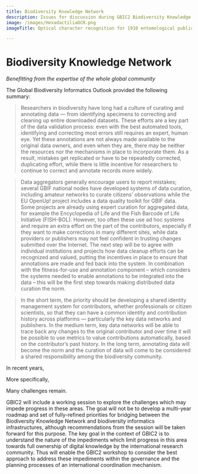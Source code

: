 ```yaml
---
title: Biodiversity Knowledge Network
description: Issues for discussion during GBIC2 Biodiversity Knowledge Network breakout
image: /images/HexadactiliaOCR.png
imageTitle: Optical character recognition for 1910 entomological publication (https://biodiversitylibrary.org/page/14720330)

---
```

# Biodiversity Knowledge Network

_Benefitting from the expertise of the whole global community_

The Global Biodiversity Informatics Outlook provided the following summary:

> Researchers in biodiversity have long had a culture of curating and annotating data — from identifying specimens to correcting
and cleaning up entire downloaded datasets. These efforts are a key part of the data validation process: even with the best
automated tools, identifying and correcting most errors still requires an expert, human eye. Yet these annotations are not always
made available to the original data owners, and even when they are, there may be neither the resources nor the mechanisms in
place to incorporate them. As a result, mistakes get replicated or have to be repeatedly corrected, duplicating effort, while there is
little incentive for researchers to continue to correct and annotate records more widely.

> Data aggregators generally encourage users to report mistakes; several GBIF national nodes have developed systems of data
curation, including amateur networks to curate citizens’ observations while the EU OpenUp! project includes a data quality
toolkit for GBIF data. Some projects are already using expert curation for aggregated data, for example the Encyclopedia of Life and the Fish Barcode of Life Initiative (FISH-BOL). However, too often these use ad hoc systems and require an extra effort on the
part of the contributors, especially if they want to make corrections in many different sites, while data providers or publishers may
not feel confident in trusting changes submitted over the Internet. The next step will be to agree with individual institutions and
projects how data cleanup efforts can be recognized and valued, putting the incentives in place to ensure that annotations are
made and fed back into the system. In combination with the fitness-for-use and annotation component – which considers
the systems needed to enable annotations to be integrated into the data – this will be the first step towards making distributed
data curation the norm.

> In the short term, the priority should be developing a shared identity management system for contributors, whether professionals
or citizen scientists, so that they can have a common identity and contribution history across platforms — particularly the key data
networks and publishers. In the medium term, key data networks will be able to trace back any changes to the original contributor
and over time it will be possible to use metrics to value contributions automatically, based on the contributor’s past history. In
the long term, annotating data will become the norm and the curation of data will come to be considered a shared responsibility
among the biodiversity community.

In recent years,  

More specifically, 

Many challenges remain. 

GBIC2 will include a working session to explore the challenges which may impede progress in these areas.  The goal will not be to develop a multi-year roadmap and set of fully-refined priorities for bridging between the Biodiversity Knowledge Network and biodiversity informatics infrastructures, although recommendations from the session will be taken forward for this purpose.  The key goal in the context of GBIC2 is to understand the nature of the impediments which limit progress in this area towards full ownership of digital knowledge by the international research community. Thus will enable the GBIC2 workshop to consider the best approach to address these impediments within the governance and the planning processes of an international coordination mechanism.
